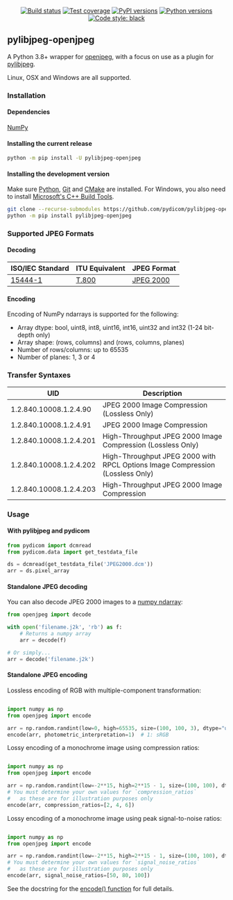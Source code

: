 <p align="center">
<a href="https://github.com/pydicom/pylibjpeg-openjpeg/actions?query=workflow%3Aunit-tests"><img alt="Build status" src="https://github.com/pydicom/pylibjpeg-openjpeg/workflows/unit-tests/badge.svg"></a>
<a href="https://codecov.io/gh/pydicom/pylibjpeg-openjpeg"><img alt="Test coverage" src="https://codecov.io/gh/pydicom/pylibjpeg-openjpeg/branch/main/graph/badge.svg"></a>
<a href="https://pypi.org/project/pylibjpeg-openjpeg/"><img alt="PyPI versions" src="https://img.shields.io/pypi/v/pylibjpeg-openjpeg"></a>
<a href="https://www.python.org/"><img alt="Python versions" src="https://img.shields.io/pypi/pyversions/pylibjpeg-openjpeg"></a>
<a href="https://github.com/psf/black"><img alt="Code style: black" src="https://img.shields.io/badge/code%20style-black-000000.svg"></a>
</p>


## pylibjpeg-openjpeg

A Python 3.8+ wrapper for
[openjpeg](https://github.com/uclouvain/openjpeg), with a focus on use as a plugin for [pylibjpeg](http://github.com/pydicom/pylibjpeg).

Linux, OSX and Windows are all supported.

### Installation
#### Dependencies
[NumPy](http://numpy.org)

#### Installing the current release
```bash
python -m pip install -U pylibjpeg-openjpeg
```

#### Installing the development version

Make sure [Python](https://www.python.org/), [Git](https://git-scm.com/) and [CMake](https://cmake.org/) are installed. For Windows, you also need to install
[Microsoft's C++ Build Tools](https://visualstudio.microsoft.com/thank-you-downloading-visual-studio/?sku=BuildTools&rel=16).
```bash
git clone --recurse-submodules https://github.com/pydicom/pylibjpeg-openjpeg
python -m pip install pylibjpeg-openjpeg
```


### Supported JPEG Formats
#### Decoding

| ISO/IEC Standard | ITU Equivalent | JPEG Format |
| --- | --- | --- |
| [15444-1](https://www.iso.org/standard/78321.html) | [T.800](https://www.itu.int/rec/T-REC-T.800/en) | [JPEG 2000](https://jpeg.org/jpeg2000/) |

#### Encoding

Encoding of NumPy ndarrays is supported for the following:

* Array dtype: bool, uint8, int8, uint16, int16, uint32 and int32 (1-24 bit-depth only)
* Array shape: (rows, columns) and (rows, columns, planes)
* Number of rows/columns: up to 65535
* Number of planes: 1, 3 or 4


### Transfer Syntaxes
| UID | Description |
| --- | --- |
| 1.2.840.10008.1.2.4.90 | JPEG 2000 Image Compression (Lossless Only) |
| 1.2.840.10008.1.2.4.91 | JPEG 2000 Image Compression |
| 1.2.840.10008.1.2.4.201 | High-Throughput JPEG 2000 Image Compression (Lossless Only) |
| 1.2.840.10008.1.2.4.202 | High-Throughput JPEG 2000 with RPCL Options Image Compression (Lossless Only) |
| 1.2.840.10008.1.2.4.203 | High-Throughput JPEG 2000 Image Compression |


### Usage
#### With pylibjpeg and pydicom

```python
from pydicom import dcmread
from pydicom.data import get_testdata_file

ds = dcmread(get_testdata_file('JPEG2000.dcm'))
arr = ds.pixel_array
```

#### Standalone JPEG decoding

You can also decode JPEG 2000 images to a [numpy ndarray][1]:

[1]: https://docs.scipy.org/doc/numpy/reference/generated/numpy.ndarray.html

```python
from openjpeg import decode

with open('filename.j2k', 'rb') as f:
    # Returns a numpy array
    arr = decode(f)

# Or simply...
arr = decode('filename.j2k')
```

#### Standalone JPEG encoding

Lossless encoding of RGB with multiple-component transformation:

```python

import numpy as np
from openjpeg import encode

arr = np.random.randint(low=0, high=65535, size=(100, 100, 3), dtype="uint8")
encode(arr, photometric_interpretation=1)  # 1: sRGB
```

Lossy encoding of a monochrome image using compression ratios:

```python

import numpy as np
from openjpeg import encode

arr = np.random.randint(low=-2**15, high=2**15 - 1, size=(100, 100), dtype="int8")
# You must determine your own values for `compression_ratios`
#   as these are for illustration purposes only
encode(arr, compression_ratios=[2, 4, 6])
```

Lossy encoding of a monochrome image using peak signal-to-noise ratios:

```python

import numpy as np
from openjpeg import encode

arr = np.random.randint(low=-2**15, high=2**15 - 1, size=(100, 100), dtype="int8")
# You must determine your own values for `signal_noise_ratios`
#   as these are for illustration purposes only
encode(arr, signal_noise_ratios=[50, 80, 100])
```

See the docstring for the [encode() function][2] for full details.

[2]: https://github.com/pydicom/pylibjpeg-openjpeg/blob/main/openjpeg/utils.py#L428
